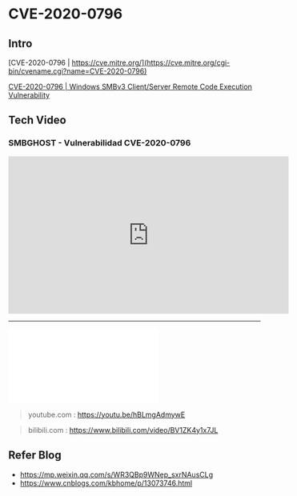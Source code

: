 # CVE-2020-0796

## Intro
[CVE-2020-0796 | https://cve.mitre.org/](https://cve.mitre.org/cgi-bin/cvename.cgi?name=CVE-2020-0796)

[CVE-2020-0796 | Windows SMBv3 Client/Server Remote Code Execution Vulnerability](https://portal.msrc.microsoft.com/en-US/security-guidance/advisory/CVE-2020-0796)


## Tech Video
### SMBGHOST - Vulnerabilidad CVE-2020-0796
<iframe width="560" height="315" src="https://www.youtube.com/embed/hBLmgAdmywE" frameborder="0" allow="accelerometer; autoplay; clipboard-write; encrypted-media; gyroscope; picture-in-picture" allowfullscreen></iframe>

---

<iframe src="//player.bilibili.com/player.html?aid=883494718&bvid=BV1ZK4y1x7JL&cid=200038370&page=1" scrolling="no" border="0" frameborder="no" framespacing="0" allowfullscreen="true"> </iframe>

> youtube.com : https://youtu.be/hBLmgAdmywE

> bilibili.com : https://www.bilibili.com/video/BV1ZK4y1x7JL


## Refer Blog
* https://mp.weixin.qq.com/s/WR3QBp9WNep_sxrNAusCLg
* https://www.cnblogs.com/kbhome/p/13073746.html

